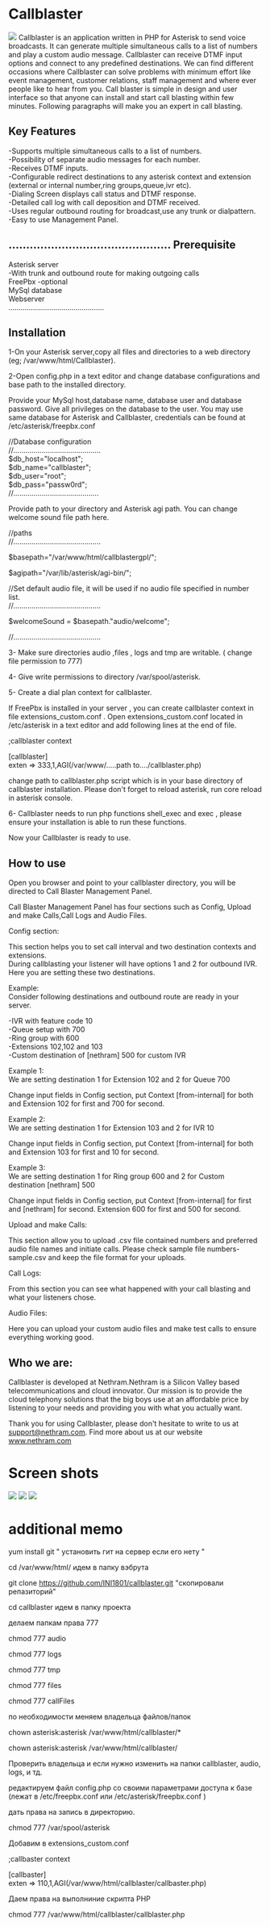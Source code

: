 Callblaster
===========
<img src="http://nethram.com/sandbox/callblaster-tutorial/callbalster-concept.png">
Callblaster is an application written in PHP for Asterisk to send voice broadcasts. It can generate multiple simultaneous calls to a list of numbers and play a custom audio message. Callblaster can receive DTMF input options and connect to any predefined destinations.
We can find different occasions where Callblaster can solve problems with minimum effort like event management, customer relations, staff management and where ever people like to hear from you.
Call blaster is simple in design and user interface so that anyone can install and start call blasting  within few minutes. Following paragraphs will make you an expert in call blasting.

Key Features
------------
-Supports multiple simultaneous calls to a list of numbers.   
-Possibility of separate audio messages for each number.   
-Receives DTMF inputs.   
-Configurable redirect destinations to any asterisk  context and extension (external or internal number,ring groups,queue,ivr etc).   
-Dialing Screen displays call status and DTMF response.  
-Detailed call log with call deposition and DTMF received.     
-Uses regular outbound routing for broadcast,use any trunk or dialpattern.   
-Easy to use Management Panel.  

..............................................
Prerequisite
------------
Asterisk server  
-With trunk and outbound route for making outgoing calls  
FreePbx -optional  
MySql database  
Webserver  
...............................................



Installation
------------
1-On your Asterisk server,copy all files and directories to a web directory (eg; /var/www/html/Callblaster).

2-Open config.php in a text editor and change database configurations and base path to the installed directory.

Provide your MySql host,database name, database user and database password. Give all privileges on the database to the user. 
You may use same database for Asterisk and Callblaster, credentials can be found at /etc/asterisk/freepbx.conf  


//Database configuration   
//...........................................  
$db_host="localhost";     
$db_name="callblaster";   
$db_user="root";          
$db_pass="passw0rd";     
//..........................................

Provide path to your directory and Asterisk agi path.
You can change welcome sound file path here.

//paths    
//...........................................

$basepath="/var/www/html/callblastergpl/";

$agipath="/var/lib/asterisk/agi-bin/";  

//Set default audio file, it will be used if no audio file specified in number list.  
//...........................................      
  
$welcomeSound = $basepath."audio/welcome";  

//...........................................


3- Make sure directories  audio ,files , logs and tmp are writable. (
change file permission to 777)

4- Give write permissions to directory  /var/spool/asterisk.

5- Create a dial plan context for callblaster.
 
If FreePbx is installed in your server , you can create callblaster context in  file extensions_custom.conf .
Open extensions_custom.conf located in /etc/asterisk in a text editor and add following lines at the end of file.


;callblaster context

[callblaster]  
exten => 333,1,AGI(/var/www/.....path to..../callblaster.php)

change path to callblaster.php script which is in your base directory of callblaster installation.
Please don't forget to reload asterisk, run core reload in asterisk console.

6- Callblaster needs to run php functions  shell_exec and exec , please ensure your installation is able to run these functions.

Now your Callblaster is ready to use.


How to use
----------
Open you browser and point to your callblaster directory, you will be directed to Call Blaster Management Panel.

Call Blaster Management Panel has four sections such as Config, Upload and make Calls,Call Logs and Audio Files.

Config section:

This section helps you to set call interval and two destination contexts and extensions.  
During callblasting your listener will have options 1 and 2 for outbound IVR. Here you are setting these two destinations.

Example:  
Consider following destinations and outbound route are ready in your server.  
  
-IVR with feature code 10  
-Queue setup with 700  
-Ring group with 600  
-Extensions 102,102 and 103  
-Custom destination of [nethram] 500 for custom IVR  

Example 1:  
We are setting destination 1 for Extension 102 and 2 for Queue 700

Change input fields in Config section, put Context [from-internal] for both and Extension 102 for first and 700 for second.  

Example 2:  
We are setting destination 1 for Extension 103 and 2 for IVR 10

Change input fields in Config section, put Context [from-internal] for both and Extension 103 for first and 10 for second.  

Example 3:  
We are setting destination 1 for Ring group 600 and 2 for Custom destination [nethram] 500  

Change input fields in Config section, put Context [from-internal] for first and [nethram] for second.
Extension 600 for first and 500 for second.  



Upload and make Calls:

This section allow you to upload .csv file contained numbers and preferred audio file names and initiate calls.
Please check sample file numbers-sample.csv and keep the file format for your uploads.


Call Logs:

From this section you can see what happened with your call blasting and what your listeners chose.

Audio Files:

Here you can upload your custom audio files and make test calls to ensure everything working good.



Who we are:
-----------
Callblaster is developed at Nethram.Nethram is a Silicon Valley based telecommunications and cloud innovator. Our mission is to provide the cloud telephony solutions that the big boys use at an affordable price by listening to your needs and providing you with what you actually want.

Thank you for using Callblaster, please don't hesitate to write to us at
support@nethram.com. Find more about us at our website www.nethram.com



Screen shots
============
<img src="http://nethram.com/sandbox/callblaster-tutorial/panel.PNG">  

<img src="http://nethram.com/sandbox/callblaster-tutorial/dialing_screen.png">  

<img src="http://nethram.com/sandbox/callblaster-tutorial/audio-mgr.png">  



# additional memo #

yum install git  " установить гит на сервер если его нету " 


cd /var/www/html/ идем в папку вэбрута


git clone https://github.com/INI1801/callblaster.git "скопировали  репазиторий"


cd callblaster   идем в папку проекта


делаем папкам права 777


chmod 777 audio


chmod 777 logs


chmod 777 tmp


chmod 777 files


chmod 777 callFiles  


по необходимости меняем владельца файлов/папок 

chown asterisk:asterisk /var/www/html/callblaster/*

chown asterisk:asterisk /var/www/html/callblaster/

Проверить владельца и если нужно изменить на папки callblaster, audio, logs, и тд.

редактируем файл config.php со своими параметрами доступа к базе (лежат в /etc/freepbx.conf или  /etc/asterisk/freepbx.conf )

дать права на запись в директорию.  

chmod 777 /var/spool/asterisk

Добавим в extensions_custom.conf


;callbaster context

[callbaster]  
exten => 110,1,AGI(/var/www/html/callblaster/callbaster.php)



Даем права на выполниние скрипта PHP 

chmod 777 /var/www/html/callblaster/callblaster.php  